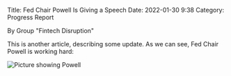 Title: Fed Chair Powell Is Giving a Speech
Date: 2022-01-30 9:38
Category: Progress Report

By Group "Fintech Disruption"

This is another article, describing some update. As we can see, Fed Chair Powell is working hard:

![Picture showing Powell]({static}/images/group-Fintech-Disruption_Powell.jpeg)
